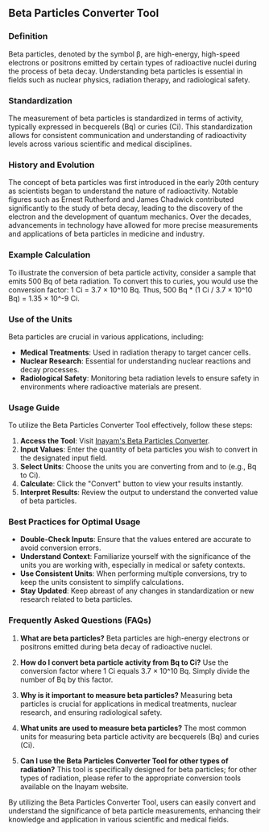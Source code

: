 ## Beta Particles Converter Tool

### Definition
Beta particles, denoted by the symbol β, are high-energy, high-speed electrons or positrons emitted by certain types of radioactive nuclei during the process of beta decay. Understanding beta particles is essential in fields such as nuclear physics, radiation therapy, and radiological safety.

### Standardization
The measurement of beta particles is standardized in terms of activity, typically expressed in becquerels (Bq) or curies (Ci). This standardization allows for consistent communication and understanding of radioactivity levels across various scientific and medical disciplines.

### History and Evolution
The concept of beta particles was first introduced in the early 20th century as scientists began to understand the nature of radioactivity. Notable figures such as Ernest Rutherford and James Chadwick contributed significantly to the study of beta decay, leading to the discovery of the electron and the development of quantum mechanics. Over the decades, advancements in technology have allowed for more precise measurements and applications of beta particles in medicine and industry.

### Example Calculation
To illustrate the conversion of beta particle activity, consider a sample that emits 500 Bq of beta radiation. To convert this to curies, you would use the conversion factor: 
1 Ci = 3.7 × 10^10 Bq. 
Thus, 
500 Bq * (1 Ci / 3.7 × 10^10 Bq) = 1.35 × 10^-9 Ci. 

### Use of the Units
Beta particles are crucial in various applications, including:
- **Medical Treatments**: Used in radiation therapy to target cancer cells.
- **Nuclear Research**: Essential for understanding nuclear reactions and decay processes.
- **Radiological Safety**: Monitoring beta radiation levels to ensure safety in environments where radioactive materials are present.

### Usage Guide
To utilize the Beta Particles Converter Tool effectively, follow these steps:
1. **Access the Tool**: Visit [Inayam's Beta Particles Converter](https://www.inayam.co/unit-converter/radioactivity).
2. **Input Values**: Enter the quantity of beta particles you wish to convert in the designated input field.
3. **Select Units**: Choose the units you are converting from and to (e.g., Bq to Ci).
4. **Calculate**: Click the "Convert" button to view your results instantly.
5. **Interpret Results**: Review the output to understand the converted value of beta particles.

### Best Practices for Optimal Usage
- **Double-Check Inputs**: Ensure that the values entered are accurate to avoid conversion errors.
- **Understand Context**: Familiarize yourself with the significance of the units you are working with, especially in medical or safety contexts.
- **Use Consistent Units**: When performing multiple conversions, try to keep the units consistent to simplify calculations.
- **Stay Updated**: Keep abreast of any changes in standardization or new research related to beta particles.

### Frequently Asked Questions (FAQs)

1. **What are beta particles?**
   Beta particles are high-energy electrons or positrons emitted during beta decay of radioactive nuclei.

2. **How do I convert beta particle activity from Bq to Ci?**
   Use the conversion factor where 1 Ci equals 3.7 × 10^10 Bq. Simply divide the number of Bq by this factor.

3. **Why is it important to measure beta particles?**
   Measuring beta particles is crucial for applications in medical treatments, nuclear research, and ensuring radiological safety.

4. **What units are used to measure beta particles?**
   The most common units for measuring beta particle activity are becquerels (Bq) and curies (Ci).

5. **Can I use the Beta Particles Converter Tool for other types of radiation?**
   This tool is specifically designed for beta particles; for other types of radiation, please refer to the appropriate conversion tools available on the Inayam website.

By utilizing the Beta Particles Converter Tool, users can easily convert and understand the significance of beta particle measurements, enhancing their knowledge and application in various scientific and medical fields.